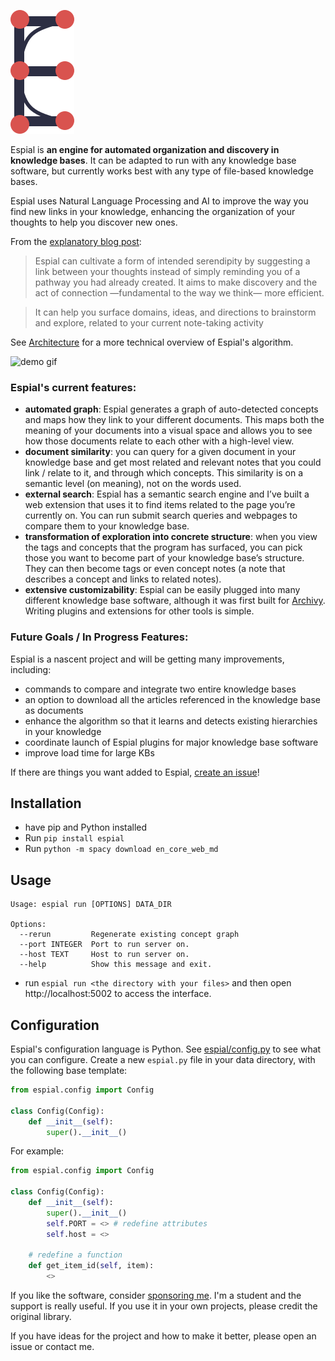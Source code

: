 ![logo](/espial/static/logo.svg)

Espial is **an engine for automated organization and discovery in knowledge bases**. It can be adapted to run with any knowledge base software, but currently works best with any type of file-based knowledge bases.

Espial uses Natural Language Processing and AI to improve the way you find new links in your knowledge, enhancing the organization of your thoughts to help you discover new ones.

From the [explanatory blog post](https://uzpg.me/2022/01/29/redefining-PKM-with-nlp.html):

> Espial can cultivate a form of intended serendipity by suggesting a link between your thoughts instead of simply reminding you of a pathway you had already created. It aims to make discovery and the act of connection —fundamental to the way we think— more efficient.

> It can help you surface domains, ideas, and directions to brainstorm and explore, related to your current note-taking activity

See [Architecture](/ARCHITECTURE.md) for a more technical overview of Espial's algorithm.
 
![demo gif](/img/espial.gif)

### Espial's current features:

- **automated graph**: Espial generates a graph of auto-detected concepts and maps how they link to your different documents. This maps both the meaning of your documents into a visual space and allows you to see how those documents relate to each other with a high-level view.
- **document similarity**: you can query for a given document in your knowledge base and get most related and relevant notes that you could link / relate to it, and through which concepts. This similarity is on a semantic level (on meaning), not on the words used.
- **external search**: Espial has a semantic search engine and I’ve built a web extension that uses it to find items related to the page you’re currently on. You can run submit search queries and webpages to compare them to your knowledge base.
- **transformation of exploration into concrete structure**: when you view the tags and concepts that the program has surfaced, you can pick those you want to become part of your knowledge base’s structure. They can then become tags or even concept notes (a note that describes a concept and links to related notes).
- **extensive customizability**: Espial can be easily plugged into many different knowledge base software, although it was first built for [Archivy](https://archivy.github.io). Writing plugins and extensions for other tools is simple.

### Future Goals / In Progress Features:

Espial is a nascent project and will be getting many improvements, including:

- commands to compare and integrate two entire knowledge bases
- an option to download all the articles referenced in the knowledge base as documents
- enhance the algorithm so that it learns and detects existing hierarchies in your knowledge
- coordinate launch of Espial plugins for major knowledge base software
- improve load time for large KBs

If there are things you want added to Espial, [create an issue](https://github.com/Uzay-G/espial/issues)!

## Installation
- have pip and Python installed
- Run `pip install espial`
- Run `python -m spacy download en_core_web_md`

## Usage
```
Usage: espial run [OPTIONS] DATA_DIR

Options:
  --rerun         Regenerate existing concept graph
  --port INTEGER  Port to run server on.
  --host TEXT     Host to run server on.
  --help          Show this message and exit.
```
- run `espial run <the directory with your files>` and then open http://localhost:5002 to access the interface.

## Configuration

Espial's configuration language is Python. See [espial/config.py](/espial/config.py) to see what you can configure. Create a new `espial.py` file in your data directory, with the following base template:

```python
from espial.config import Config

class Config(Config):
    def __init__(self):
        super().__init__()
```

For example:

```python
from espial.config import Config

class Config(Config):
    def __init__(self):
        super().__init__()
		self.PORT = <> # redefine attributes
		self.host = <>
	
	# redefine a function
	def get_item_id(self, item):
		<>
```

If you like the software, consider [sponsoring me](https://github.com/Uzay-G/espial). I'm a student and the support is really useful. If you use it in your own projects, please credit the original library.

If you have ideas for the project and how to make it better, please open an issue or contact me.

